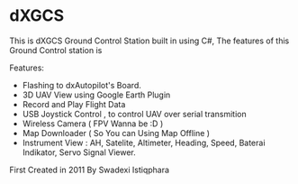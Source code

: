 # dXGCS

This is dXGCS Ground Control Station built in using C#, The features of this Ground Control station is 

Features:
- Flashing to dxAutopilot's Board.
- 3D UAV View using Google Earth Plugin
- Record and Play Flight Data
- USB Joystick Control , to control UAV over serial transmition
- Wireless Camera ( FPV Wanna be :D )
- Map Downloader ( So You can Using Map Offline )
- Instrument View : AH, Satelite, Altimeter, Heading, Speed, Baterai Indikator, Servo Signal Viewer.

First Created in 2011 By Swadexi Istiqphara
